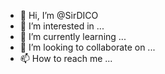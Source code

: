 - 👋 Hi, I’m @SirDICO
- 👀 I’m interested in ...
- 🌱 I’m currently learning ...
- 💞️ I’m looking to collaborate on ...
- 📫 How to reach me ...

<!---
SirDICO/SirDICO is a ✨ special ✨ repository because its `README.md` (this file) appears on your GitHub profile.
You can click the Preview link to take a look at your changes.
--->

